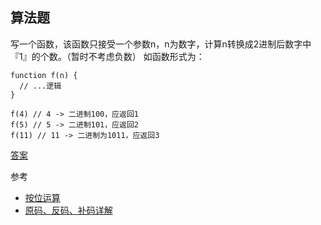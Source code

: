 ## 算法题

写一个函数，该函数只接受一个参数n，n为数字，计算n转换成2进制后数字中『1』的个数。（暂时不考虑负数）
如函数形式为：

```
function f(n) {
  // ...逻辑
}

f(4) // 4 -> 二进制100，应返回1
f(5) // 5 -> 二进制101，应返回2
f(11) // 11 -> 二进制为1011，应返回3
```

[答案](./answer.js)

参考

* [按位运算](https://developer.mozilla.org/zh-CN/docs/Web/JavaScript/Reference/Operators/Bitwise_Operators)
* [原码、反码、补码详解](http://www.cnblogs.com/zhangziqiu/archive/2011/03/30/ComputerCode.html)